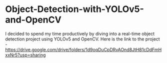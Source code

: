 # Object-Detection-with-YOLOv5-and-OpenCV
 I decided to spend my time productively by diving into a real-time object detection project using YOLOv5 and OpenCV.
 Here is the link to the project - https://drive.google.com/drive/folders/1d9oqDuCpDRvAOnd8JtH81cDdFmHxxNr5?usp=sharing
